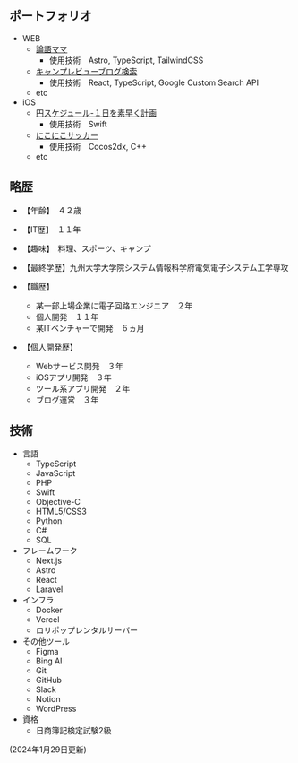 ## ポートフォリオ

- WEB
  - [論語ママ](https://rongomama.jp/)
    - 使用技術　Astro, TypeScript, TailwindCSS
  - [キャンプレビューブログ検索](https://anvariation.com/campsite-blog/)
    - 使用技術　React, TypeScript, Google Custom Search API
  - etc
- iOS
  - [円スケジュール-１日を素早く計画](https://app-liv.jp/920219834/)
    - 使用技術　Swift
  - [にこにこサッカー](https://weekly.ascii.jp/elem/000/002/630/2630426/)
    - 使用技術　Cocos2dx, C++
  - etc

## 略歴

- 【年齢】　４２歳

- 【IT歴】　１１年

- 【趣味】　料理、スポーツ、キャンプ

- 【最終学歴】九州大学大学院システム情報科学府電気電子システム工学専攻

- 【職歴】

  - 某一部上場企業に電子回路エンジニア　２年
  - 個人開発　１１年
  - 某ITベンチャーで開発　６ヵ月

- 【個人開発歴】
  - Webサービス開発　３年
  - iOSアプリ開発　３年
  - ツール系アプリ開発　２年
  - ブログ運営　３年

## 技術

- 言語
  - TypeScript
  - JavaScript
  - PHP
  - Swift
  - Objective-C
  - HTML5/CSS3
  - Python
  - C#
  - SQL
- フレームワーク
  - Next.js
  - Astro
  - React
  - Laravel
- インフラ
  - Docker
  - Vercel
  - ロリポップレンタルサーバー
- その他ツール
  - Figma
  - Bing AI
  - Git
  - GitHub
  - Slack
  - Notion
  - WordPress
- 資格
  - 日商簿記検定試験2級

(2024年1月29日更新)
